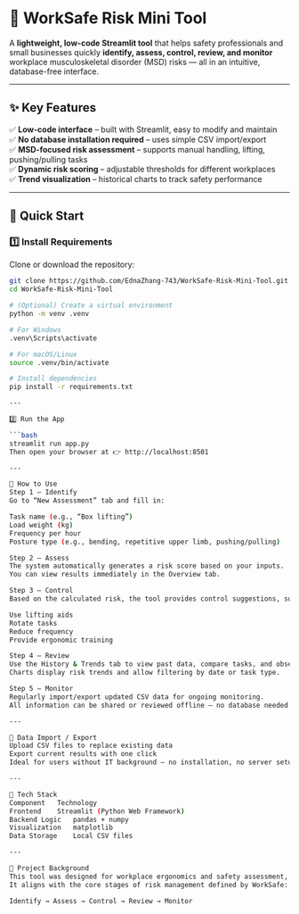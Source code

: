 # 🦺 WorkSafe Risk Mini Tool

A **lightweight, low-code Streamlit tool** that helps safety professionals and small businesses quickly **identify, assess, control, review, and monitor** workplace musculoskeletal disorder (MSD) risks — all in an intuitive, database-free interface.

---

## ✨ Key Features

✅ **Low-code interface** – built with Streamlit, easy to modify and maintain  
✅ **No database installation required** – uses simple CSV import/export  
✅ **MSD-focused risk assessment** – supports manual handling, lifting, pushing/pulling tasks  
✅ **Dynamic risk scoring** – adjustable thresholds for different workplaces  
✅ **Trend visualization** – historical charts to track safety performance  

---

## 🚀 Quick Start

### 1️⃣ Install Requirements

Clone or download the repository:

```bash
git clone https://github.com/EdnaZhang-743/WorkSafe-Risk-Mini-Tool.git
cd WorkSafe-Risk-Mini-Tool

# (Optional) Create a virtual environment
python -m venv .venv

# For Windows
.venv\Scripts\activate

# For macOS/Linux
source .venv/bin/activate

# Install dependencies
pip install -r requirements.txt

---

2️⃣ Run the App

```bash
streamlit run app.py
Then open your browser at 👉 http://localhost:8501

---

🧭 How to Use
Step 1 – Identify
Go to “New Assessment” tab and fill in:

Task name (e.g., “Box lifting”)
Load weight (kg)
Frequency per hour
Posture type (e.g., bending, repetitive upper limb, pushing/pulling)

Step 2 – Assess
The system automatically generates a risk score based on your inputs.
You can view results immediately in the Overview tab.

Step 3 – Control
Based on the calculated risk, the tool provides control suggestions, such as:

Use lifting aids
Rotate tasks
Reduce frequency
Provide ergonomic training

Step 4 – Review
Use the History & Trends tab to view past data, compare tasks, and observe progress.
Charts display risk trends and allow filtering by date or task type.

Step 5 – Monitor
Regularly import/export updated CSV data for ongoing monitoring.
All information can be shared or reviewed offline — no database needed.

---

💾 Data Import / Export
Upload CSV files to replace existing data
Export current results with one click
Ideal for users without IT background — no installation, no server setup

---

🧩 Tech Stack
Component	Technology
Frontend	Streamlit (Python Web Framework)
Backend Logic	pandas + numpy
Visualization	matplotlib
Data Storage	Local CSV files

---

🧠 Project Background
This tool was designed for workplace ergonomics and safety assessment, helping identify and control manual handling risks such as lifting, pushing, and repetitive motion tasks.
It aligns with the core stages of risk management defined by WorkSafe:

Identify → Assess → Control → Review → Monitor
